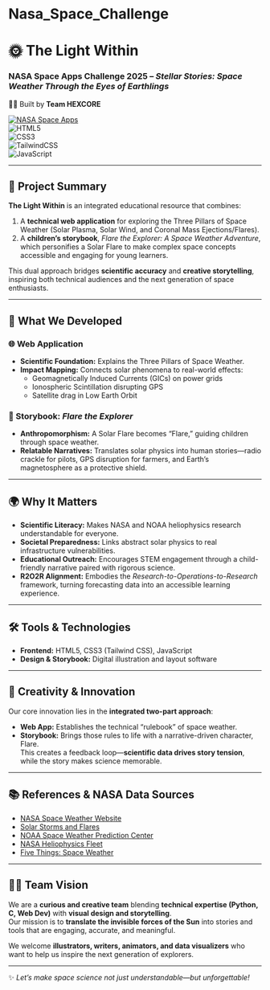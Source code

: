 # Nasa_Space_Challenge

# 🌞 The Light Within  
### NASA Space Apps Challenge 2025 – *Stellar Stories: Space Weather Through the Eyes of Earthlings*
👨‍🚀 Built by **Team HEXCORE**

[![NASA Space Apps](https://img.shields.io/badge/NASA-Space%20Apps-blue?logo=nasa)](https://www.spaceappschallenge.org/)  
![HTML5](https://img.shields.io/badge/HTML5-orange?logo=html5)  
![CSS3](https://img.shields.io/badge/CSS3-blue?logo=css3)  
![TailwindCSS](https://img.shields.io/badge/TailwindCSS-38B2AC?logo=tailwind-css)  
![JavaScript](https://img.shields.io/badge/JavaScript-yellow?logo=javascript)  

---

## 🚀 Project Summary
**The Light Within** is an integrated educational resource that combines:  
1. A **technical web application** for exploring the Three Pillars of Space Weather (Solar Plasma, Solar Wind, and Coronal Mass Ejections/Flares).  
2. A **children’s storybook**, *Flare the Explorer: A Space Weather Adventure*, which personifies a Solar Flare to make complex space concepts accessible and engaging for young learners.  

This dual approach bridges **scientific accuracy** and **creative storytelling**, inspiring both technical audiences and the next generation of space enthusiasts.  

---

## 🔭 What We Developed
### 🌐 Web Application
- **Scientific Foundation:** Explains the Three Pillars of Space Weather.  
- **Impact Mapping:** Connects solar phenomena to real-world effects:  
  - Geomagnetically Induced Currents (GICs) on power grids  
  - Ionospheric Scintillation disrupting GPS  
  - Satellite drag in Low Earth Orbit  

### 📖 Storybook: *Flare the Explorer*
- **Anthropomorphism:** A Solar Flare becomes “Flare,” guiding children through space weather.  
- **Relatable Narratives:** Translates solar physics into human stories—radio crackle for pilots, GPS disruption for farmers, and Earth’s magnetosphere as a protective shield.  

---

## 🌍 Why It Matters
- **Scientific Literacy:** Makes NASA and NOAA heliophysics research understandable for everyone.  
- **Societal Preparedness:** Links abstract solar physics to real infrastructure vulnerabilities.  
- **Educational Outreach:** Encourages STEM engagement through a child-friendly narrative paired with rigorous science.  
- **R2O2R Alignment:** Embodies the *Research-to-Operations-to-Research* framework, turning forecasting data into an accessible learning experience.  

---

## 🛠️ Tools & Technologies
- **Frontend:** HTML5, CSS3 (Tailwind CSS), JavaScript  
- **Design & Storybook:** Digital illustration and layout software  

---

## 🎨 Creativity & Innovation
Our core innovation lies in the **integrated two-part approach**:  
- **Web App:** Establishes the technical “rulebook” of space weather.  
- **Storybook:** Brings those rules to life with a narrative-driven character, Flare.  
This creates a feedback loop—**scientific data drives story tension**, while the story makes science memorable.  

---

## 📚 References & NASA Data Sources
- [NASA Space Weather Website](https://www.nasa.gov/mission_pages/sunearth/spaceweather/index.html)  
- [Solar Storms and Flares](https://www.nasa.gov/mission_pages/sunearth/spaceweather/Solar-Storms-and-Flares.html)  
- [NOAA Space Weather Prediction Center](https://www.swpc.noaa.gov/)  
- [NASA Heliophysics Fleet](https://science.nasa.gov/heliophysics/)  
- [Five Things: Space Weather](https://www.nasa.gov/feature/goddard/2019/five-questions-about-space-weather)  

---

## 👩‍🚀 Team Vision
We are a **curious and creative team** blending **technical expertise (Python, C, Web Dev)** with **visual design and storytelling**.  
Our mission is to **translate the invisible forces of the Sun** into stories and tools that are engaging, accurate, and meaningful.  

We welcome **illustrators, writers, animators, and data visualizers** who want to help us inspire the next generation of explorers.  

---

✨ *Let’s make space science not just understandable—but unforgettable!*  
